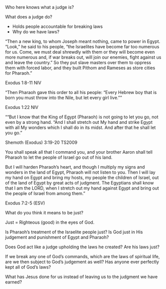 Who here knows what a judge is?

What does a judge do?

- Holds people accountable for breaking laws
- Why do we have laws?

“Then a new king, to whom Joseph meant nothing, came to power in Egypt. “Look,” he said to his people, “the Israelites have become far too numerous for us. Come, we must deal shrewdly with them or they will become even more numerous and, if war breaks out, will join our enemies, fight against us and leave the country.” So they put slave masters over them to oppress them with forced labor, and they built Pithom and Rameses as store cities for Pharaoh.”

‭‭Exodus‬ ‭1‬:‭8‬-‭11‬ ‭NIV‬‬

“Then Pharaoh gave this order to all his people: “Every Hebrew boy that is born you must throw into the Nile, but let every girl live.””

‭‭Exodus‬ ‭1‬:‭22‬ ‭NIV‬‬

““But I know that the King of Egypt (Pharaoh) is not going to let you go, not even by a strong hand. “And I shall stretch out My hand and strike Egypt with all My wonders which I shall do in its midst. And after that he shall let you go.”

‭‭Shemoth (Exodus)‬ ‭3‬:‭19‬-‭20‬ ‭TS2009‬‬

You shall speak all that I command you, and your brother Aaron shall tell Pharaoh to let the people of Israel go out of his land.

But I will harden Pharaoh’s heart, and though I multiply my signs and wonders in the land of Egypt, Pharaoh will not listen to you. Then I will lay my hand on Egypt and bring my hosts, my people the children of Israel, out of the land of Egypt by great acts of judgment. The Egyptians shall know that I am the LORD, when I stretch out my hand against Egypt and bring out the people of Israel from among them.”

Exodus 7:2-5 (ESV)

What do you think it means to be just?

Just = Righteous (good) in the eyes of God.

Is Pharaoh’s treatment of the Israelite people just?
Is God just in His judgement and punishment of Egypt and Pharaoh?

Does God act like a judge upholding the laws he created? Are his laws just?

If we break any one of God’s commands, which are the laws of spiritual life, are we then subject to God’s judgement as well? Has anyone ever perfectly kept all of God’s laws?

What has Jesus done for us instead of leaving us to the judgment we have earned?